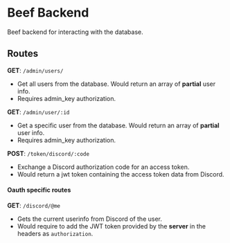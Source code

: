 # Beef Backend
Beef backend for interacting with the database.

## Routes
**GET**: `/admin/users/`  
  - Get all users from the database. Would return an array of **partial** user info.
  - Requires admin_key authorization.

**GET**: `/admin/user/:id`  
  - Get a specific user from the database. Would return an array of **partial** user info.
  - Requires admin_key authorization.

**POST**: `/token/discord/:code`
  - Exchange a Discord authorization code for an access token.
  - Would return a jwt token containing the access token data from Discord.


#### Oauth specific routes
**GET**: `/discord/@me`  
  - Gets the current userinfo from Discord of the user.
  - Would require to add the JWT token provided by the **server** in the headers as `authorization`.